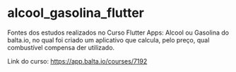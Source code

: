 # alcool_gasolina_flutter

Fontes dos estudos realizados no Curso Flutter Apps: Alcool ou Gasolina do balta.io, no qual foi criado um aplicativo que calcula, pelo preço, qual combustível compensa der utilizado.

Link do curso: https://app.balta.io/courses/7192
